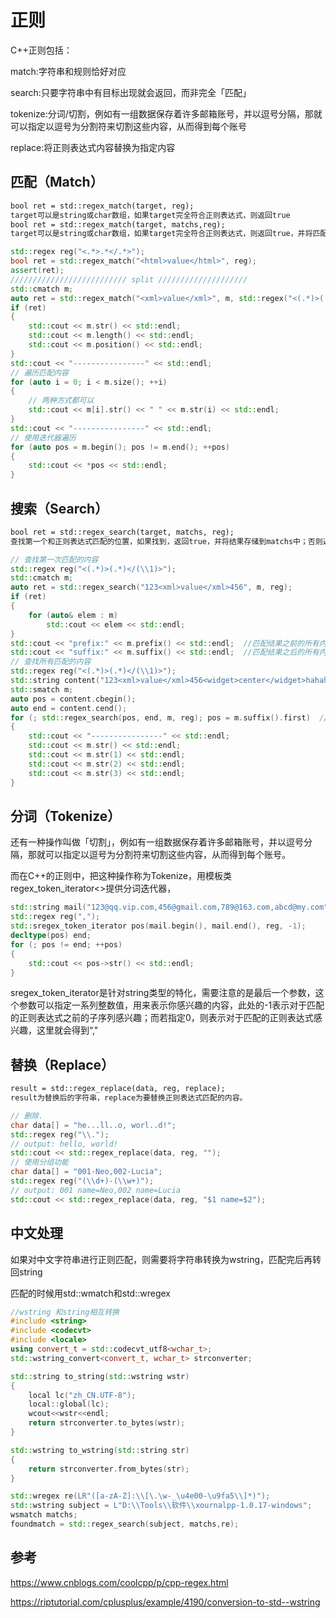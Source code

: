 # 正则

C++正则包括：

match:字符串和规则恰好对应

search:只要字符串中有目标出现就会返回，而非完全「匹配」

tokenize:分词/切割，例如有一组数据保存着许多邮箱账号，并以逗号分隔，那就可以指定以逗号为分割符来切割这些内容，从而得到每个账号

replace:将正则表达式内容替换为指定内容

## 匹配（Match）

```txt
bool ret = std::regex_match(target, reg);
target可以是string或char数组，如果target完全符合正则表达式，则返回true
bool ret = std::regex_match(target, matchs,reg);
target可以是string或char数组，如果target完全符合正则表达式，则返回true，并将匹配及结果存储再matchs中，target是string，则使用smatch,是字符数组使用cmatch。同时还支持其相应的宽字符版本wcmatch和wsmatch。
```

```cpp
std::regex reg("<.*>.*</.*>");
bool ret = std::regex_match("<html>value</html>", reg);
assert(ret);
////////////////////////// split ////////////////////
std::cmatch m;
auto ret = std::regex_match("<xml>value</xml>", m, std::regex("<(.*)>(.*)</(\\1)>"));
if (ret)
{
	std::cout << m.str() << std::endl;
	std::cout << m.length() << std::endl;
	std::cout << m.position() << std::endl;
}
std::cout << "----------------" << std::endl;
// 遍历匹配内容
for (auto i = 0; i < m.size(); ++i)
{
	// 两种方式都可以
	std::cout << m[i].str() << " " << m.str(i) << std::endl;
}
std::cout << "----------------" << std::endl;
// 使用迭代器遍历
for (auto pos = m.begin(); pos != m.end(); ++pos)
{
	std::cout << *pos << std::endl;
}
```

## 搜索（Search）

```txt
bool ret = std::regex_search(target, matchs, reg);
查找第一个和正则表达式匹配的位置，如果找到，返回true，并将结果存储到matchs中；否则返回false
```

```cpp
// 查找第一次匹配的内容
std::regex reg("<(.*)>(.*)</(\\1)>");
std::cmatch m;
auto ret = std::regex_search("123<xml>value</xml>456", m, reg);
if (ret)
{
	for (auto& elem : m)
		std::cout << elem << std::endl;
}
std::cout << "prefix:" << m.prefix() << std::endl;  //匹配结果之前的所有内容
std::cout << "suffix:" << m.suffix() << std::endl;  //匹配结果之后的所有内容
// 查找所有匹配的内容
std::regex reg("<(.*)>(.*)</(\\1)>");
std::string content("123<xml>value</xml>456<widget>center</widget>hahaha<vertical>window</vertical>the end");
std::smatch m;
auto pos = content.cbegin();
auto end = content.cend();
for (; std::regex_search(pos, end, m, reg); pos = m.suffix().first)  //继续匹配后面的字符串
{
	std::cout << "----------------" << std::endl;
	std::cout << m.str() << std::endl;
	std::cout << m.str(1) << std::endl;
	std::cout << m.str(2) << std::endl;
	std::cout << m.str(3) << std::endl;
}
```

## 分词（Tokenize）

还有一种操作叫做「切割」，例如有一组数据保存着许多邮箱账号，并以逗号分隔，那就可以指定以逗号为分割符来切割这些内容，从而得到每个账号。

而在C++的正则中，把这种操作称为Tokenize，用模板类regex_token_iterator<>提供分词迭代器，

```cpp
std::string mail("123@qq.vip.com,456@gmail.com,789@163.com,abcd@my.com");
std::regex reg(",");
std::sregex_token_iterator pos(mail.begin(), mail.end(), reg, -1);
decltype(pos) end;
for (; pos != end; ++pos)
{
	std::cout << pos->str() << std::endl;
}
```

sregex_token_iterator是针对string类型的特化，需要注意的是最后一个参数，这个参数可以指定一系列整数值，用来表示你感兴趣的内容，此处的-1表示对于匹配的正则表达式之前的子序列感兴趣；而若指定0，则表示对于匹配的正则表达式感兴趣，这里就会得到“,"

## 替换（Replace）

```txt
result = std::regex_replace(data, reg, replace);
result为替换后的字符串，replace为要替换正则表达式匹配的内容。
```

```cpp
// 删除.
char data[] = "he...ll..o, worl..d!";
std::regex reg("\\.");
// output: hello, world!
std::cout << std::regex_replace(data, reg, "");
// 使用分组功能
char data[] = "001-Neo,002-Lucia";
std::regex reg("(\\d+)-(\\w+)");
// output: 001 name=Neo,002 name=Lucia
std::cout << std::regex_replace(data, reg, "$1 name=$2");
```

## 中文处理

如果对中文字符串进行正则匹配，则需要将字符串转换为wstring，匹配完后再转回string

匹配的时候用std::wmatch和std::wregex

```cpp
//wstring 和string相互转换
#include <string>
#include <codecvt>
#include <locale>
using convert_t = std::codecvt_utf8<wchar_t>;
std::wstring_convert<convert_t, wchar_t> strconverter;

std::string to_string(std::wstring wstr)
{
    local lc("zh_CN.UTF-8");
    local::global(lc);
    wcout<<wstr<<endl;
    return strconverter.to_bytes(wstr);
}

std::wstring to_wstring(std::string str)
{
    return strconverter.from_bytes(str);
}
```

```cpp
std::wregex re(LR"([a-zA-Z]:\\[\.\w-_\u4e00-\u9fa5\\]*)");
std::wstring subject = L"D:\\Tools\\软件\\xournalpp-1.0.17-windows";
wsmatch matchs;
foundmatch = std::regex_search(subject, matchs,re);
```





## 参考

https://www.cnblogs.com/coolcpp/p/cpp-regex.html

https://riptutorial.com/cplusplus/example/4190/conversion-to-std--wstring